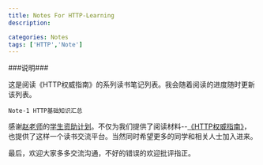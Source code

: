 ```yaml
---
title: Notes For HTTP-Learning
description:

categories: Notes
tags: ['HTTP','Note']
---
```

###说明###

这是阅读《HTTP权威指南》的系列读书笔记列表。我会随着阅读的进度随时更新该列表。

    Note-1 HTTP基础知识汇总

感谢[赵老师](http://weibo.com/jeffz)的[学生资助计划](https://github.com/JeffreyZhao/ssp)。不仅为我们提供了阅读材料--[《HTTP权威指南》](http://book.douban.com/subject/10746113/)，也提供了这样一个读书交流平台。当然同时希望更多的同学和相关人士加入进来。

最后，欢迎大家多多交流沟通，不好的错误的欢迎批评指正。

